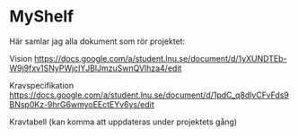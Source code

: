 MyShelf
=======


Här samlar jag alla dokument som rör projektet:

Vision
https://docs.google.com/a/student.lnu.se/document/d/1yXUNDTEb-W9j9fxv1SNyPWjcIYJBlJmzuSwnQVlhza4/edit


Kravspecifikation
https://docs.google.com/a/student.lnu.se/document/d/1pdC_q8dlvCFvFds9BNsp0Kz-9hrG6wmyoEEctEYv6ys/edit


Kravtabell (kan komma att uppdateras under projektets gång)
